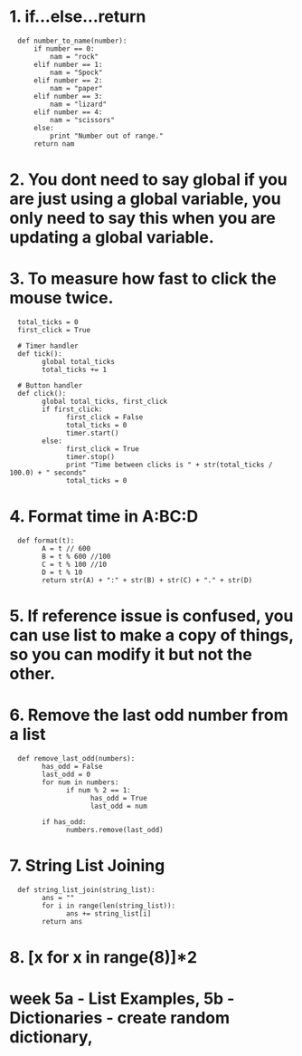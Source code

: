 # 1. if...else...return
      def number_to_name(number):
          if number == 0:
              nam = "rock"
          elif number == 1:
              nam = "Spock"
          elif number == 2:
              nam = "paper"
          elif number == 3:
              nam = "lizard"
          elif number == 4:
              nam = "scissors"
          else:
              print "Number out of range."
          return nam
# 2. You dont need to say global if you are just using a global variable, you only need to say this when you are updating a global variable.
# 3. To measure how fast to click the mouse twice.
      total_ticks = 0
      first_click = True

      # Timer handler
      def tick():
            global total_ticks
            total_ticks += 1
    
      # Button handler
      def click():
            global total_ticks, first_click
            if first_click:
                  first_click = False
                  total_ticks = 0
                  timer.start()
            else:
                  first_click = True
                  timer.stop()
                  print "Time between clicks is " + str(total_ticks / 100.0) + " seconds"
                  total_ticks = 0
# 4. Format time in A:BC:D
      def format(t):
            A = t // 600
            B = t % 600 //100
            C = t % 100 //10  
            D = t % 10
            return str(A) + ":" + str(B) + str(C) + "." + str(D)
            
# 5. If reference issue is confused, you can use list to make a copy of things, so you can modify it but not the other.
# 6. Remove the last odd number from a list
      def remove_last_odd(numbers):
            has_odd = False
            last_odd = 0
            for num in numbers:
                  if num % 2 == 1:
                        has_odd = True
                        last_odd = num
            
            if has_odd:
                  numbers.remove(last_odd)
# 7. String List Joining
      def string_list_join(string_list):
            ans = ""
            for i in range(len(string_list)):
                  ans += string_list[i]
            return ans
# 8. [x for x in range(8)]*2


# week 5a - List Examples, 5b - Dictionaries - create random dictionary,
